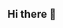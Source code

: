 ﻿## Hi there 👋

<!--
**Doguus12/Doguus12** is a ✨ _special_ ✨ repository because its `README.md` (this file) appears on your GitHub profile.

Here are some ideas to get you started:


Name: Dogus Ali Metin
Email: dmetin@my.waketech.edu

My GitHub Account
I created this GitHub account in [month/year] as part of my studies in [your field/course]. I plan to use it to showcase my projects and collaborate with other developers. My goal is to build a portfolio of work and contribute to open-source projects.

This Repository
This repository, named 'Dogus12', is my personal GitHub Pages site. It serves as a landing page for my GitHub profile and will host information about me and my projects. I created it as part of a GitHub assignment to learn about repository management and GitHub Pages.

Cloning Process
I followed some steps.
Installed GitHub Desktop on my computer.
Logged into GitHub Desktop with my GitHub account.
Clicked on the '+' icon in GitHub Desktop and selected 'Clone a repository'.
Chose the 'Dogus12' repository from the list.
Selected a local path on my computer to store the repository.
Clicked 'Clone' to download the repository to my local machine.

- 🔭 I’m currently working on my assignments.
- 🌱 I’m currently learning and improving my computer skills with this class.

 # About Me
 This is Dogus Ali Metin and I am from Turkey, Istanbul. I've been in the States for almost three years. I'm studying Computer programming and development.

## My Interests
I do like playing soccer; this is my favorite sport. I've been playing since 6 years old. Also, I am trying to go to the gym four days per week. But this semester I am pretty busy I usually stay home and do my assignments.

## Websites I Recommend
- [X](https://X.com) - I always check X which is the old name called Twitter. Daily news, something interesting news about the world, and of course follow the soccer news.
- [Youtube](https://www.youtube.com/) - We can find any type of video on YouTube. It's the pretty old application or website but it is still cool!

